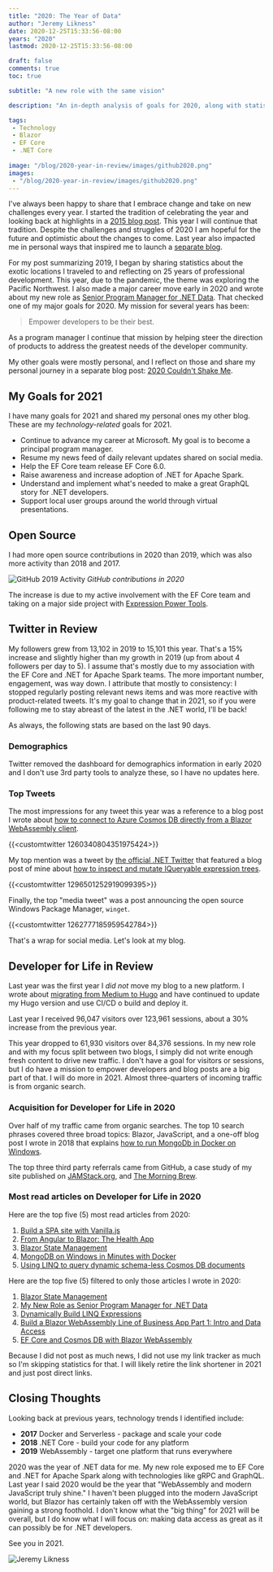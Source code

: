 ```yaml
---
title: "2020: The Year of Data"
author: "Jeremy Likness"
date: 2020-12-25T15:33:56-08:00
years: "2020"
lastmod: 2020-12-25T15:33:56-08:00

draft: false
comments: true
toc: true

subtitle: "A new role with the same vision"

description: "An in-depth analysis of goals for 2020, along with statistics across social media, blogs, and my link tracker."

tags:
 - Technology
 - Blazor
 - EF Core
 - .NET Core
  
image: "/blog/2020-year-in-review/images/github2020.png" 
images:
 - "/blog/2020-year-in-review/images/github2020.png" 
---
```


I've always been happy to share that I embrace change and take on new challenges every year. I started the tradition of celebrating the year and looking back at highlights in a [2015 blog post](https://csharperimage.jeremylikness.com/2015/12/2015-in-review.html). This year I will continue that tradition. Despite the challenges and struggles of 2020 I am hopeful for the future and optimistic about the changes to come. Last year also impacted me in personal ways that inspired me to launch a [separate blog](https://www.strengthwithparkinsons.com).

For my post summarizing 2019, I began by sharing statistics about the exotic locations I traveled to and reflecting on 25 years of professional development. This year, due to the pandemic, the theme was exploring the Pacific Northwest. I also made a major career move early in 2020 and wrote about my new role as [Senior Program Manager for .NET Data](/blog/new-role-dotnet-data-pm/). That checked one of my major goals for 2020. My mission for several years has been:

> Empower developers to be their best.

As a program manager I continue that mission by helping steer the direction of products to address the greatest needs of the developer community.

My other goals were mostly personal, and I reflect on those and share my personal journey in a separate blog post: [2020 Couldn't Shake Me](https://www.strengthwithparkinsons.com/post/2020-could-not-shake-me).

## My Goals for 2021

I have many goals for 2021 and shared my personal ones my other blog. These are my _technology-related_ goals for 2021.

* Continue to advance my career at Microsoft. My goal is to become a principal program manager.
* Resume my news feed of daily relevant updates shared on social media.
* Help the EF Core team release EF Core 6.0.
* Raise awareness and increase adoption of .NET for Apache Spark.
* Understand and implement what's needed to make a great GraphQL story for .NET developers.
* Support local user groups around the world through virtual presentations.

## Open Source

I had more open source contributions in 2020 than 2019, which was also more activity than 2018 and 2017.

![GitHub 2019 Activity](/blog/2020-year-in-review/images/github2020.png)
_GitHub contributions in 2020_

The increase is due to my active involvement with the EF Core team and taking on a major side project with [Expression Power Tools](https://github.com/JeremyLikness/ExpressionPowerTools).

## Twitter in Review

My followers grew from 13,102 in 2019 to 15,101 this year. That's a 15% increase and slightly higher than my growth in 2019 (up from about 4 followers per day to 5). I assume that's mostly due to my association with the EF Core and .NET for Apache Spark teams. The more important number, engagement, was way down. I attribute that mostly to consistency: I stopped regularly posting relevant news items and was more reactive with product-related tweets. It's my goal to change that in 2021, so if you were following me to stay abreast of the latest in the .NET world, I'll be back!

As always, the following stats are based on the last 90 days.

### Demographics

Twitter removed the dashboard for demographics information in early 2020 and I don't use 3rd party tools to analyze these, so I have no updates here.

### Top Tweets

The most impressions for any tweet this year was a reference to a blog post I wrote about [how to connect to Azure Cosmos DB directly from a Blazor WebAssembly client](/blog/ef-core-and-cosmosdb-with-blazor-webassembly/).

{{<customtwitter 1260340804351975424>}}

My top mention was a tweet by [the official .NET Twitter](https://www.twitter.com/dotnet) that featured a blog post of mine about [how to inspect and mutate IQueryable expression trees](/blog/inspect-and-mutate-iqueryable-expression-trees/). 

{{<customtwitter 1296501252919099395>}}

Finally, the top "media tweet" was a post announcing the open source Windows Package Manager, `winget`.

{{<customtwitter 1262777185959542784>}}

That's a wrap for social media. Let's look at my blog.

## Developer for Life in Review

Last year was the first year I _did not_ move my blog to a new platform. I wrote about [migrating from Medium to Hugo](/series/from-medium-to-hugo/) and have continued to update my Hugo version and use CI/CD o build and deploy it.

Last year I received 96,047 visitors over 123,961 sessions, about a 30% increase from the previous year.

This year dropped to 61,930 visitors over 84,376 sessions. In my new role and with my focus split between two blogs, I simply did not write enough fresh content to drive new traffic. I don't have a goal for visitors or sessions, but I do have a mission to empower developers and blog posts are a big part of that. I will do more in 2021.
Almost three-quarters of incoming traffic is from organic search.

### Acquisition for Developer for Life in 2020

Over half of my traffic came from organic searches. The top 10 search phrases covered three broad topics: Blazor, JavaScript, and a one-off blog post I wrote in 2018 that explains [how to run MongoDb in Docker on Windows](/blog/2018-12-27_mongodb-on-windows-in-minutes-with-docker/).

The top three third party referrals came from GitHub, a case study of my site published on [JAMStack.org](https://jamstack.org), and [The Morning Brew](http://blog.cwa.me.uk).

### Most read articles on Developer for Life in 2020

Here are the top five (5) most read articles from 2020:

1. [Build a SPA site with Vanilla.js](/blog/build-a-spa-site-with-vanillajs)
1. [From Angular to Blazor: The Health App](/blog/2019-01-03_from-angular-to-blazor-the-health-app)
1. [Blazor State Management](/blog/blazor-state-management)
1. [MongoDB on Windows in Minutes with Docker](/blog/2018-12-27_mongodb-on-windows-in-minutes-with-docker)
1. [Using LINQ to query dynamic schema-less Cosmos DB documents](/blog/using-linq-to-query-dynamic-schemaless-cosmosdb-documents)

Here are the top five (5) filtered to only those articles I wrote in 2020:

1. [Blazor State Management](/blog/blazor-state-management)
1. [My New Role as Senior Program Manager for .NET Data](/blog/new-role-dotnet-data-pm)
1. [Dynamically Build LINQ Expressions](/blog/dynamically-build-linq-expressions)
1. [Build a Blazor WebAssembly Line of Business App Part 1: Intro and Data Access](/blog/build-a-blazor-webassembly-line-of-business-app)
1. [EF Core and Cosmos DB with Blazor WebAssembly](/blog/ef-core-and-cosmosdb-with-blazor-webassembly)

Because I did not post as much news, I did not use my link tracker as much so I'm skipping statistics for that. I will likely retire the link shortener in 2021 and just post direct links.

## Closing Thoughts

Looking back at previous years, technology trends I identified include:

* **2017** Docker and Serverless - package and scale your code
* **2018** .NET Core - build your code for any platform
* **2019** WebAssembly - target one platform that runs everywhere

2020 was the year of .NET data for me. My new role exposed me to EF Core and .NET for Apache Spark along with technologies like gRPC and GraphQL. Last year I said 2020 would be the year that "WebAssembly and modern JavaScript truly shine." I haven't been plugged into the modern JavaScript world, but Blazor has certainly taken off with the WebAssembly version gaining a strong foothold. I don't know what the "big thing" for 2021 will be overall, but I do know what I will focus on: making data access as great as it can possibly be for .NET developers.

See you in 2021.

![Jeremy Likness](/images/jeremylikness.gif)
